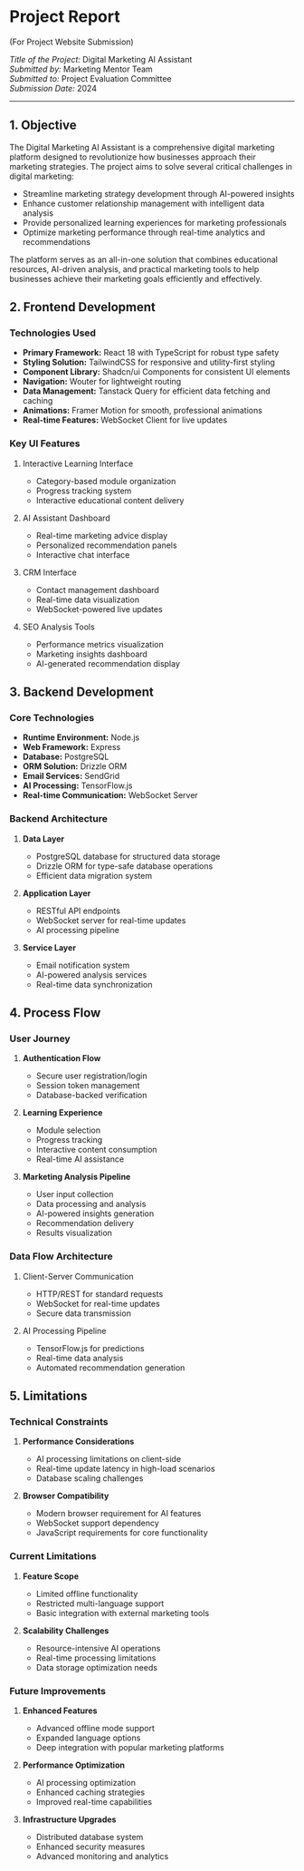 # Project Report
(For Project Website Submission)

*Title of the Project:* Digital Marketing AI Assistant  
*Submitted by:* Marketing Mentor Team  
*Submitted to:* Project Evaluation Committee  
*Submission Date:* 2024

---

## 1. Objective

The Digital Marketing AI Assistant is a comprehensive digital marketing platform designed to revolutionize how businesses approach their marketing strategies. The project aims to solve several critical challenges in digital marketing:

- Streamline marketing strategy development through AI-powered insights
- Enhance customer relationship management with intelligent data analysis
- Provide personalized learning experiences for marketing professionals
- Optimize marketing performance through real-time analytics and recommendations

The platform serves as an all-in-one solution that combines educational resources, AI-driven analysis, and practical marketing tools to help businesses achieve their marketing goals efficiently and effectively.

## 2. Frontend Development

### Technologies Used
- **Primary Framework:** React 18 with TypeScript for robust type safety
- **Styling Solution:** TailwindCSS for responsive and utility-first styling
- **Component Library:** Shadcn/ui Components for consistent UI elements
- **Navigation:** Wouter for lightweight routing
- **Data Management:** Tanstack Query for efficient data fetching and caching
- **Animations:** Framer Motion for smooth, professional animations
- **Real-time Features:** WebSocket Client for live updates

### Key UI Features
1. Interactive Learning Interface
   - Category-based module organization
   - Progress tracking system
   - Interactive educational content delivery

2. AI Assistant Dashboard
   - Real-time marketing advice display
   - Personalized recommendation panels
   - Interactive chat interface

3. CRM Interface
   - Contact management dashboard
   - Real-time data visualization
   - WebSocket-powered live updates

4. SEO Analysis Tools
   - Performance metrics visualization
   - Marketing insights dashboard
   - AI-generated recommendation display

## 3. Backend Development

### Core Technologies
- **Runtime Environment:** Node.js
- **Web Framework:** Express
- **Database:** PostgreSQL
- **ORM Solution:** Drizzle ORM
- **Email Services:** SendGrid
- **AI Processing:** TensorFlow.js
- **Real-time Communication:** WebSocket Server

### Backend Architecture
1. **Data Layer**
   - PostgreSQL database for structured data storage
   - Drizzle ORM for type-safe database operations
   - Efficient data migration system

2. **Application Layer**
   - RESTful API endpoints
   - WebSocket server for real-time updates
   - AI processing pipeline

3. **Service Layer**
   - Email notification system
   - AI-powered analysis services
   - Real-time data synchronization

## 4. Process Flow

### User Journey
1. **Authentication Flow**
   - Secure user registration/login
   - Session token management
   - Database-backed verification

2. **Learning Experience**
   - Module selection
   - Progress tracking
   - Interactive content consumption
   - Real-time AI assistance

3. **Marketing Analysis Pipeline**
   - User input collection
   - Data processing and analysis
   - AI-powered insights generation
   - Recommendation delivery
   - Results visualization

### Data Flow Architecture
1. Client-Server Communication
   - HTTP/REST for standard requests
   - WebSocket for real-time updates
   - Secure data transmission

2. AI Processing Pipeline
   - TensorFlow.js for predictions
   - Real-time data analysis
   - Automated recommendation generation

## 5. Limitations

### Technical Constraints
1. **Performance Considerations**
   - AI processing limitations on client-side
   - Real-time update latency in high-load scenarios
   - Database scaling challenges

2. **Browser Compatibility**
   - Modern browser requirement for AI features
   - WebSocket support dependency
   - JavaScript requirements for core functionality

### Current Limitations
1. **Feature Scope**
   - Limited offline functionality
   - Restricted multi-language support
   - Basic integration with external marketing tools

2. **Scalability Challenges**
   - Resource-intensive AI operations
   - Real-time processing limitations
   - Data storage optimization needs

### Future Improvements
1. **Enhanced Features**
   - Advanced offline mode support
   - Expanded language options
   - Deep integration with popular marketing platforms

2. **Performance Optimization**
   - AI processing optimization
   - Enhanced caching strategies
   - Improved real-time capabilities

3. **Infrastructure Upgrades**
   - Distributed database system
   - Enhanced security measures
   - Advanced monitoring and analytics